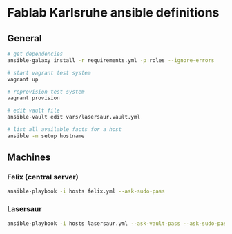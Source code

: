# Fablab Karlsruhe ansible definitions

## General

```` bash
# get dependencies
ansible-galaxy install -r requirements.yml -p roles --ignore-errors

# start vagrant test system
vagrant up

# reprovision test system
vagrant provision

# edit vault file
ansible-vault edit vars/lasersaur.vault.yml

# list all available facts for a host
ansible -m setup hostname
````

## Machines

### Felix (central server)

```` bash
ansible-playbook -i hosts felix.yml --ask-sudo-pass
````

### Lasersaur
```` bash
ansible-playbook -i hosts lasersaur.yml --ask-vault-pass --ask-sudo-pass
````
